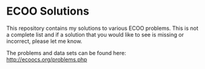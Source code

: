 # ECOO Solutions
This repository contains my solutions to various ECOO problems. This is not a complete list and if a solution that you would like to see is missing or incorrect, please let me know.

The problems and data sets can be found here:
http://ecoocs.org/problems.php
